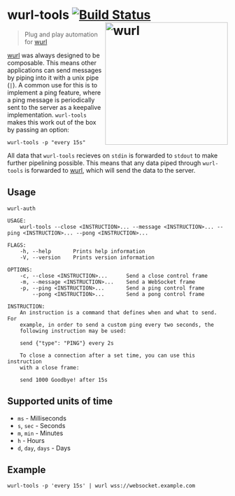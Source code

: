 # wurl-tools [![Build Status](https://travis-ci.org/getwurl/wurl-tools.svg?branch=master)](https://travis-ci.org/getwurl/wurl-tools) [<img src="https://github.com/getwurl/wurl/raw/master/assets/logo.png" width="280" align="right" alt="wurl">](https://github.com/getwurl/wurl)

> Plug and play automation for [wurl][wurl]

[wurl][wurl] was always designed to be composable. This means other applications
can send messages by piping into it with a unix pipe (`|`). A common use for
this is to implement a ping feature, where a ping message is periodically
sent to the server as a keepalive implementation. `wurl-tools` makes this work
out of the box by passing an option:

    wurl-tools -p "every 15s"

All data that `wurl-tools` recieves on `stdin` is forwarded to `stdout` to make
further pipelining possible. This means that any data piped through `wurl-tools`
is forwarded to [wurl][wurl], which will send the data to the server.



## Usage

```
wurl-auth

USAGE:
    wurl-tools --close <INSTRUCTION>... --message <INSTRUCTION>... --ping <INSTRUCTION>... --pong <INSTRUCTION>...

FLAGS:
    -h, --help       Prints help information
    -V, --version    Prints version information

OPTIONS:
    -c, --close <INSTRUCTION>...      Send a close control frame
    -m, --message <INSTRUCTION>...    Send a WebSocket frame
    -p, --ping <INSTRUCTION>...       Send a ping control frame
        --pong <INSTRUCTION>...       Send a pong control frame

INSTRUCTION:
    An instruction is a command that defines when and what to send. For
    example, in order to send a custom ping every two seconds, the
    following instruction may be used:

    send {"type": "PING"} every 2s

    To close a connection after a set time, you can use this instruction
    with a close frame:

    send 1000 Goodbye! after 15s
```

## Supported units of time

- `ms` - Milliseconds
- `s`, `sec` - Seconds
- `m`, `min`  - Minutes
- `h`  - Hours
- `d`, `day`, `days`  - Days

## Example

```
wurl-tools -p 'every 15s' | wurl wss://websocket.example.com
```

[wurl]: https://github.com/getwurl/wurl
